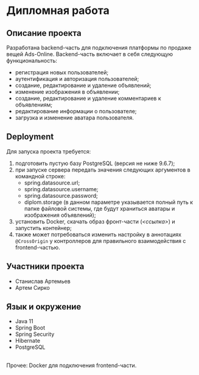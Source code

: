Дипломная работа
=
  
Описание проекта
-
Разработана backend-часть для подключения платформы по продаже вещей Ads-Online.
Backend-часть включает в себя следующую функциональность:
* регистрация новых пользователей;
* аутентификация и авторизация пользователей;
* создание, редактирование и удаление объявлений;
* изменение изображения в объявлении;
* создание, редактирование и удаление комментариев к объявлениям;
* редактирование информации о пользователе;
* загрузка и изменение аватара пользователя.

Deployment
-
Для запуска проекта требуется:
1. подготовить пустую базу PostgreSQL (версия не ниже 9.6.7);
2. при запуске сервера передать значения следующих аргументов в командной строке:
    * spring.datasource.url;
    * spring.datasource.username;
    * spring.datasource.password;
    * diplom.storage (в данном параметре указывается полный путь 
    к папке файловой системы, где будут храниться аватары и изображения объявлений);
3. установить Docker, скачать образ фронт-части (*<ссылка>*) и запустить контейнер;    
3. также может потребоваться изменить настройку в аннотациях `@CrossOrigin` у 
контроллеров для правильного взаимодействия с frontend-частью.   

Участники проекта
-
* Станислав Артемьев
* Артем Сирко

Язык и окружение
-
* Java 11
* Spring Boot
* Spring Security 
* Hibernate 
* PostgreSQL

<br>Прочее: Docker для подключения frontend-части.
  
